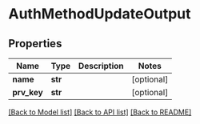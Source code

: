 # AuthMethodUpdateOutput

## Properties
Name | Type | Description | Notes
------------ | ------------- | ------------- | -------------
**name** | **str** |  | [optional] 
**prv_key** | **str** |  | [optional] 

[[Back to Model list]](../README.md#documentation-for-models) [[Back to API list]](../README.md#documentation-for-api-endpoints) [[Back to README]](../README.md)


